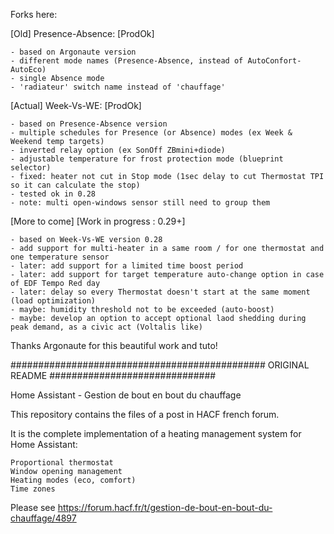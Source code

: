 Forks here:

[Old] Presence-Absence: [ProdOk]

    - based on Argonaute version
    - different mode names (Presence-Absence, instead of AutoConfort-AutoEco)
    - single Absence mode
    - 'radiateur' switch name instead of 'chauffage'

[Actual] Week-Vs-WE: [ProdOk]

    - based on Presence-Absence version
    - multiple schedules for Presence (or Absence) modes (ex Week & Weekend temp targets)
    - inverted relay option (ex SonOff ZBmini+diode)
    - adjustable temperature for frost protection mode (blueprint selector)
    - fixed: heater not cut in Stop mode (1sec delay to cut Thermostat TPI so it can calculate the stop)
    - tested ok in 0.28
    - note: multi open-windows sensor still need to group them

[More to come] [Work in progress : 0.29+]

    - based on Week-Vs-WE version 0.28
    - add support for multi-heater in a same room / for one thermostat and one temperature sensor
    - later: add support for a limited time boost period
    - later: add support for target temperature auto-change option in case of EDF Tempo Red day
    - later: delay so every Thermostat doesn't start at the same moment (load optimization)
    - maybe: humidity threshold not to be exceeded (auto-boost)
    - maybe: develop an option to accept optional laod shedding during peak demand, as a civic act (Voltalis like)

Thanks Argonaute for this beautiful work and tuto!

############################################## ORIGINAL README ##############################

Home Assistant - Gestion de bout en bout du chauffage

This repository contains the files of a post in HACF french forum.

It is the complete implementation of a heating management system for Home Assistant:

    Proportional thermostat
    Window opening management
    Heating modes (eco, comfort)
    Time zones

Please see https://forum.hacf.fr/t/gestion-de-bout-en-bout-du-chauffage/4897

